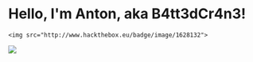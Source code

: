 # Hello, I'm Anton, aka B4tt3dCr4n3!
<div>
    
    <img src="http://www.hackthebox.eu/badge/image/1628132">
</div>

<div>
    <img src="https://img.shields.io/badge/Hack%20The%20Box-%239FEF00?style=for-the-badge&logo=hackthebox&logoColor=%239FEF00&labelColor=black">
</div>




